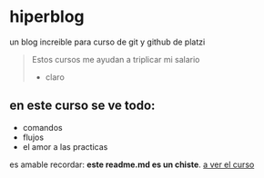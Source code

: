 # hiperblog
un blog increible para curso de git y github de platzi 
> Estos cursos me ayudan a triplicar mi salario
> - claro

## en este curso se ve todo:
* comandos
* flujos
* el amor a las practicas

es amable recordar: **este readme.md es un chiste**. [a ver el curso](https://platzi.com/p/camilaam2702/curso/2510-course/diploma/detalle/)